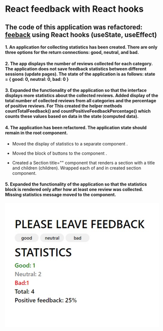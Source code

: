 # React feedback with React hooks

## The code of this application was refactored: [feeback](https://github.com/GnatykOleg/react-feedback) using React hooks (useState, useEffect)

#### 1. An application for collecting statistics has been created. There are only three options for the return connections: good, neutral, and bad.

#### 2. The app displays the number of reviews collected for each category. The application does not save feedback statistics between different sessions (update pages). The state of the application is as follows: state = { good: 0, neutral: 0, bad: 0 }

#### 3. Expanded the functionality of the application so that the interface displays more statistics about the collected reviews. Added display of the total number of collected reviews from all categories and the percentage of positive reviews. For This created the helper methods countTotalFeedback() and countPositiveFeedbackPercentage() which counts these values ​​based on data in the state (computed data).

#### 4. The application has been refactored. The application state should remain in the root <App> component.

- Moved the display of statistics to a separate component
  <Statistics good={} neutral={} bad={} total={} positivePercentage={}>.

- Moved the block of buttons to the component
  <FeedbackOptions options={} onLeaveFeedback={}>.
- Created a Section title="" component that renders a section with a title and
  children (children). Wrapped each of <Statistics> and <FeedbackOptions> in
  created section component.

#### 5. Expanded the functionality of the application so that the statistics block is rendered only after how at least one review was collected. Missing statistics message moved to the <Notification message="There is no feedback"> component.

![feedback](./public/feedback.jpg)
